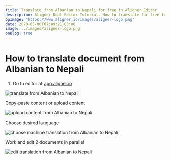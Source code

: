 ```yaml
---
title: Translate from Albanian to Nepali for free in Aligner Editor
description: Aligner Dual Editor Tutorial. How to translate for free from Albanian to Nepali. Aligner is multilingual document management platform. 
ogImage: "https://www.aligner.io/images/aligner-logo.png"
date: 2020-05-06T07:09:21+03:00
image: ../images/aligner-logo.png
onBlog: true
---
```


# How to translate document from Albanian to Nepali

1. Go to editor at [app.aligner.io](https://app.aligner.io "Aligner App web page")

![translate from Albanian to Nepali](../aligner-blank-editor.png "translate from Albanian to Nepali")

Copy-paste content or upload content

![upload content from Albanian to Nepali](../aligner-uploaded-document.png "upload content from Albanian to Nepali")

Choose desired language

![choose machine translation from Albanian to Nepali](../aligner-language-dropdown.png "choose machine translation from Albanian to Nepali")

Work and edit 2 documents in parallel

![edit translation from Albanian to Nepali](../aligner-double-sitded-editor.png "edit translation from Albanian to Nepali")

